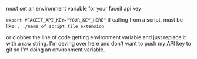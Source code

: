 must set an environment variable for your faceit api key

`export #FACEIT_API_KEY="YOUR_KEY_HERE"`
if calling from a script, must be like:
`. ./name_of_script.file_extension`

or clobber the line of code getting environment variable and just replace it with a raw string. I'm deving over here and don't want to push my API key to git so I'm doing an environment variable.

